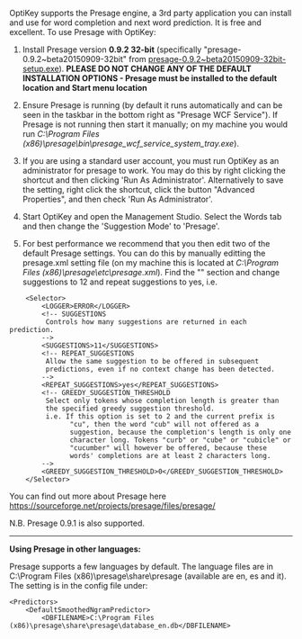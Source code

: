 OptiKey supports the Presage engine, a 3rd party application you can install and use for word completion and next word prediction. It is free and excellent. To use Presage with OptiKey:

1. Install Presage version **0.9.2 32-bit** (specifically "presage-0.9.2~beta20150909-32bit" from [presage-0.9.2~beta20150909-32bit-setup.exe](https://sourceforge.net/projects/presage/files/presage/0.9.2~beta/win32/presage-0.9.2~beta20150909-32bit-setup.exe/download)). **PLEASE DO NOT CHANGE ANY OF THE DEFAULT INSTALLATION OPTIONS - Presage must be installed to the default location and Start menu location**

2. Ensure Presage is running (by default it runs automatically and can be seen in the taskbar in the bottom right as "Presage WCF Service"). If Presage is not running then start it manually; on my machine you would run _C:\Program Files (x86)\presage\bin\presage_wcf_service_system_tray.exe_).

3. If you are using a standard user account, you must run OptiKey as an administrator for presage to work. You may do this by right clicking the shortcut and then clicking 'Run As Administrator'. Alternatively to save the setting, right click the shortcut, click the button "Advanced Properties", and then check 'Run As Administrator'.

4. Start OptiKey and open the Management Studio. Select the  Words tab and then change the 'Suggestion Mode' to 'Presage'.

5. For best performance we recommend that you then edit two of the default Presage settings. You can do this by manually editting the presage.xml setting file (on my machine this is located at _C:\Program Files (x86)\presage\etc\presage.xml_). Find the "<Selector>" section and change suggestions to 12 and repeat suggestions to yes, i.e.

```
    <Selector>
        <LOGGER>ERROR</LOGGER>
        <!-- SUGGESTIONS
	     Controls how many suggestions are returned in each prediction.
        -->
        <SUGGESTIONS>11</SUGGESTIONS>
        <!-- REPEAT_SUGGESTIONS
	     Allow the same suggestion to be offered in subsequent
	     predictions, even if no context change has been detected.
        -->
        <REPEAT_SUGGESTIONS>yes</REPEAT_SUGGESTIONS>
        <!-- GREEDY_SUGGESTION_THRESHOLD
	     Select only tokens whose completion length is greater than
	     the specified greedy suggestion threshold.
	     i.e. If this option is set to 2 and the current prefix is
               "cu", then the word "cub" will not offered as a
               suggestion, because the completion's length is only one
               character long. Tokens "curb" or "cube" or "cubicle" or
               "cucumber" will however be offered, because these
               words' completions are at least 2 characters long.
        -->
        <GREEDY_SUGGESTION_THRESHOLD>0</GREEDY_SUGGESTION_THRESHOLD>
    </Selector>
```

You can find out more about Presage here https://sourceforge.net/projects/presage/files/presage/

N.B. Presage 0.9.1 is also supported.

---

**Using Presage in other languages:**

Presage supports a few languages by default. The language files are in C:\Program Files (x86)\presage\share\presage (available are en, es and it). The setting is in the config file under:

    <Predictors>
        <DefaultSmoothedNgramPredictor>
            <DBFILENAME>C:\Program Files (x86)\presage\share\presage\database_en.db</DBFILENAME>